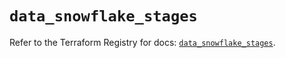 # `data_snowflake_stages`

Refer to the Terraform Registry for docs: [`data_snowflake_stages`](https://registry.terraform.io/providers/snowflake-labs/snowflake/1.0.0/docs/data-sources/stages).
